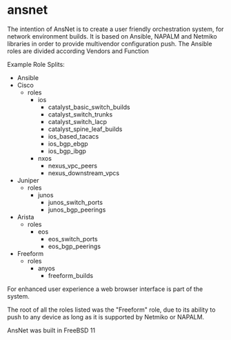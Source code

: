 # ansnet

The intention of AnsNet is to create a user friendly orchestration system, for network environment builds.
It is based on Ansible, NAPALM and Netmiko libraries in order to provide multivendor configuration push.
The Ansible roles are divided according Vendors and Function

Example Role Splits:
- Ansible
 - Cisco
   - roles
     - ios
        - catalyst_basic_switch_builds
        - catalyst_switch_trunks
        - catalyst_switch_lacp
        - catalyst_spine_leaf_builds
        - ios_based_tacacs
        - ios_bgp_ebgp
        - ios_bgp_ibgp
      - nxos
        - nexus_vpc_peers
        - nexus_downstream_vpcs
 - Juniper
   - roles
     - junos
        - junos_switch_ports
        - junos_bgp_peerings
 - Arista
   - roles
     - eos
        - eos_switch_ports
        - eos_bgp_peerings
 - Freeform
   - roles
     - anyos
        - freeform_builds
    
For enhanced user experience a web browser interface is part of the system.

The root of all the roles listed was the "Freeform" role, due to its ability to push to any device as long as it is supported by Netmiko or NAPALM.

AnsNet was built in FreeBSD 11
